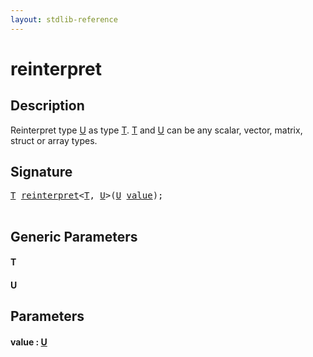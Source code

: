```yaml
---
layout: stdlib-reference
---
```


# reinterpret

## Description

Reinterpret type <span class='code'><a href="reinterpret.html#typeparam-U" class="code_type">U</a></span> as type <span class='code'><a href="reinterpret.html#typeparam-T" class="code_type">T</a></span>. <span class='code'><a href="reinterpret.html#typeparam-T" class="code_type">T</a></span> and <span class='code'><a href="reinterpret.html#typeparam-U" class="code_type">U</a></span>
can be any scalar, vector, matrix, struct or array types.




## Signature 

<pre>
<a href="reinterpret.html#typeparam-T" class="code_type">T</a> <a href="reinterpret.html">reinterpret</a>&lt;<a href="reinterpret.html#typeparam-T" class="code_type">T</a>, <a href="reinterpret.html#typeparam-U" class="code_type">U</a>&gt;(<a href="reinterpret.html#typeparam-U" class="code_type">U</a> <a href="reinterpret.html#decl-value" class="code_param">value</a>);

</pre>

## Generic Parameters

####  <a id="typeparam-T"></a>T
####  <a id="typeparam-U"></a>U

## Parameters

####  <a id="decl-value"></a>value  : [U](reinterpret.html#typeparam-U)

